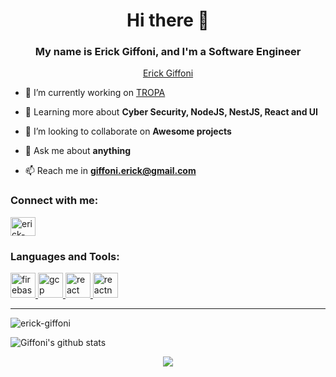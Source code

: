 <h1 align="center">Hi there 👋</h1>
<h3 align="center">My name is Erick Giffoni, and I'm a Software Engineer</h3>

<p src="./img/lnkdn" align="center" class="LI-profile-badge"  data-version="v1" data-size="large" data-locale="en_US" data-type="horizontal" data-theme="dark" data-vanity="erick-giffoni"><a class="LI-simple-link" href='https://linkedin.com/in/erick-giffoni'>Erick Giffoni</a></p>

- 🔭 I’m currently working on [TROPA](https://tropairsoft.com/)

- 🌱 Learning more about **Cyber Security, NodeJS, NestJS, React and UI**

- 👯 I’m looking to collaborate on **Awesome projects**

- 💬 Ask me about **anything**

- 📫 Reach me in **giffoni.erick@gmail.com**

<h3 align="left">Connect with me:</h3>
<p align="left">
<a href="https://linkedin.com/in/erick-giffoni" target="blank"><img align="center" src="https://cdn.jsdelivr.net/npm/simple-icons@3.0.1/icons/linkedin.svg" alt="erick-giffoni" height="30" width="40" /></a>
</p>

<h3 align="left">Languages and Tools:</h3>
<p align="left"> <a href="https://firebase.google.com/" target="_blank"> <img src="https://www.vectorlogo.zone/logos/firebase/firebase-icon.svg" alt="firebase" width="40" height="40"/> </a> <a href="https://cloud.google.com" target="_blank"> <img src="https://www.vectorlogo.zone/logos/google_cloud/google_cloud-icon.svg" alt="gcp" width="40" height="40"/> </a> <a href="https://reactjs.org/" target="_blank"> <img src="https://previews.123rf.com/images/niyazz/niyazz1309/niyazz130900131/22045962-letters-and-symbols-in-fire-letter-c-.jpg" alt="react" width="40" height="40"/> </a> <a href="https://reactnative.dev/" target="_blank"> <img src="https://reactnative.dev/img/header_logo.svg" alt="reactnative" width="40" height="40"/> </a>

<hr>

<img src="https://github-readme-stats.vercel.app/api/top-langs?username=ErickGiffoni&show_icons=true&locale=en&layout=compact" alt="erick-giffoni" />

![Giffoni's github stats](https://github-readme-stats.vercel.app/api?username=ErickGiffoni&show_icons=true&theme=tokyonight)

<p align="center">
  <image src="https://wakatime.com/share/@04c8be20-f35c-4845-b371-0302957da5b0/6056c173-7ecd-49b0-94c6-c3d354f9ff8c.png"></img>
</p>

